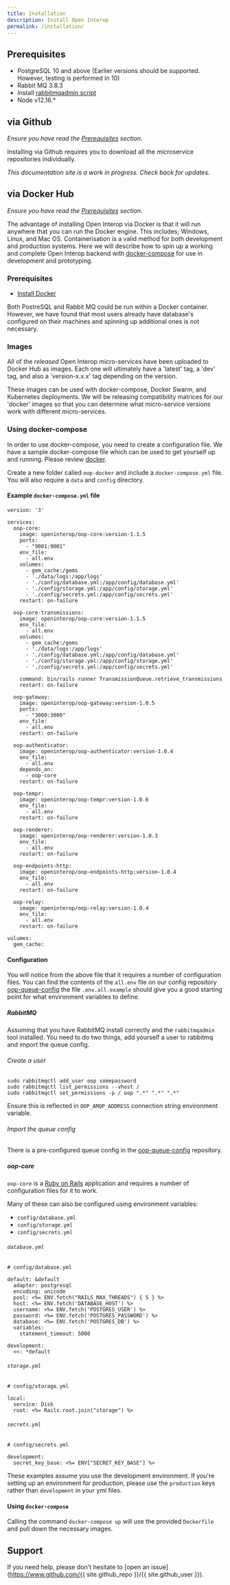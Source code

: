 ```yaml
---
title: Installation
description: Install Open Interop
permalink: /installation/
---
```


## Prerequisites

- PostgreSQL 10 and above (Earlier versions should be supported. However, testing is performed in 10)
- Rabbit MQ 3.8.3
- Install [rabbitmqadmin script](https://www.rabbitmq.com/management-cli.html)
- Node v12.16.*

## via Github

_Ensure you have read the [Prerequisites](/installation#Prerequisites) section._

Installing via Github requires you to download all the microservice repositories individually.

_This documentation site is a work in progress. Check back for updates._

## via Docker Hub

_Ensure you have read the [Prerequisites](/installation#Prerequisites) section._

The advantage of installing Open Interop via Docker is that it will run anywhere that you can run the Docker engine. This includes; Windows, Linux, and Mac OS. Containerisation is a valid method for both development and production systems. Here we will describe how to spin up a working and complete Open Interop backend with [docker-compose](https://docs.docker.com/compose/) for use in development and prototyping.

### Prerequisites

- [Install Docker](https://docs.docker.com/engine/install/)

Both PostreSQL and Rabbit MQ could be run within a Docker container. However, we have found that most users already have database's configured on their machines and spinning up additional ones is not necessary.

### Images

All of the *released* Open Interop micro-services have been uploaded to Docker Hub as images. Each one will ultimately have a 'latest' tag, a 'dev' tag, and also a 'version-x.x.x' tag depending on the version.

These images can be used with docker-compose, Docker Swarm, and Kubernetes deployments. We will be releasing compatibility matrices for our 'docker' images so that you can determine what micro-service versions work with different micro-services.

### Using docker-compose

In order to use docker-compose, you need to create a configuration file. We have a sample docker-compose file which can be used to get yourself up and running. Please review [docker](https://github.com/open-interop/oop-docker).

Create a new folder called `oop-docker` and include a `docker-compose.yml` file. You will also require a `data` and `config` directory.

#### Example `docker-compose.yml` file

```
version: '3'

services:
  oop-core:
    image: openinterop/oop-core:version-1.1.5
    ports:
      - "9001:9001"
    env_file:
      - all.env
    volumes:
      - gem_cache:/gems
      - './data/logs:/app/logs'
      - './config/database.yml:/app/config/database.yml'
      - './config/storage.yml:/app/config/storage.yml'
      - './config/secrets.yml:/app/config/secrets.yml'
    restart: on-failure

  oop-core-transmissions:
    image: openinterop/oop-core:version-1.1.5
    env_file:
      - all.env
    volumes:
      - gem_cache:/gems
      - './data/logs:/app/logs'
      - './config/database.yml:/app/config/database.yml'
      - './config/storage.yml:/app/config/storage.yml'
      - './config/secrets.yml:/app/config/secrets.yml'

    command: bin/rails runner TransmissionQueue.retrieve_transmissions
    restart: on-failure

  oop-gateway:
    image: openinterop/oop-gateway:version-1.0.5
    ports:
      - "3000:3000"
    env_file:
      - all.env
    restart: on-failure

  oop-authenticator:
    image: openinterop/oop-authenticator:version-1.0.4
    env_file:
      - all.env
    depends_on:
      - oop-core
    restart: on-failure

  oop-tempr:
    image: openinterop/oop-tempr:version-1.0.6
    env_file:
      - all.env
    restart: on-failure

  oop-renderer:
    image: openinterop/oop-renderer:version-1.0.3
    env_file:
      - all.env
    restart: on-failure

  oop-endpoints-http:
    image: openinterop/oop-endpoints-http:version-1.0.4
    env_file:
      - all.env
    restart: on-failure

  oop-relay:
    image: openinterop/oop-relay:version-1.0.4
    env_file:
      - all.env
    restart: on-failure

volumes:
  gem_cache:
```

#### Configuration

You will notice from the above file that it requires a number of configuration files. You can find the contents of the `all.env` file on our config repository [oop-queue-config](https://github.com/open-interop/oop-queue-config) the file `.env.all.example` should give you a good starting point for what environment variables to define.

##### RabbitMQ

Assuming that you have RabbitMQ install correctly and the `rabbitmqadmin` tool installed. You need to do two things, add yourself a user to rabbitmq and import the queue config.

###### Create a user

```
sudo rabbitmqctl add_user oop somepassword
sudo rabbitmqctl list_permissions --vhost /
sudo rabbitmqctl set_permissions -p / oop ".*" ".*" ".*"
```

Ensure this is reflected in `OOP_AMQP_ADDRESS` connection string environment variable.

###### Import the queue config

There is a pre-configured queue config in the [oop-queue-config](https://github.com/open-interop/oop-queue-config) repository.

##### oop-core

`oop-core` is a [Ruby on Rails](https://rubyonrails.org) application and requires a number of configuration files for it to work.

Many of these can also be configured using environment variables:

- `config/database.yml`
- `config/storage.yml`
- `config/secrets.yml`

###### `database.yml`

```
# config/database.yml

default: &default
  adapter: postgresql
  encoding: unicode
  pool: <%= ENV.fetch("RAILS_MAX_THREADS") { 5 } %>
  host: <%= ENV.fetch('DATABASE_HOST') %>
  username: <%= ENV.fetch('POSTGRES_USER') %>
  password: <%= ENV.fetch('POSTGRES_PASSWORD') %>
  database: <%= ENV.fetch('POSTGRES_DB') %>
  variables:
    statement_timeout: 5000

development:
  <<: *default
```

###### `storage.yml`

```
# config/storage.yml

local:
  service: Disk
  root: <%= Rails.root.join("storage") %>
```

###### `secrets.yml`

```
# config/secrets.yml

development:
  secret_key_base: <%= ENV["SECRET_KEY_BASE"] %>
```

These examples assume you use the development environment. If you're setting up an environment for production, please use the `production` keys rather than `development` in your yml files.

#### Using `docker-compose`

Calling the command `docker-compose up` will use the provided `Dockerfile` and pull down the necessary images.

## Support

If you need help, please don't hesitate to [open an issue](https://www.github.com/{{ site.github_repo }}/{{ site.github_user }}).

